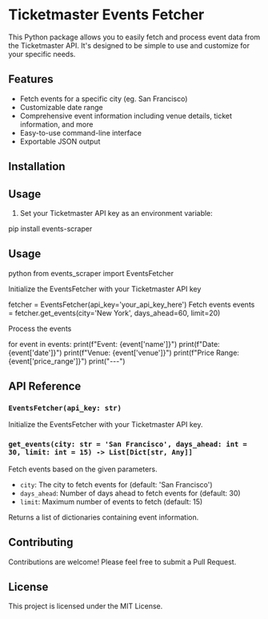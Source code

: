 # Ticketmaster Events Fetcher

This Python package allows you to easily fetch and process event data from the Ticketmaster API. It's designed to be simple to use and customize for your specific needs.

## Features

- Fetch events for a specific city (eg. San Francisco)
- Customizable date range
- Comprehensive event information including venue details, ticket information, and more
- Easy-to-use command-line interface
- Exportable JSON output

## Installation

## Usage

1. Set your Ticketmaster API key as an environment variable:

pip install events-scraper

## Usage

python
from events_scraper import EventsFetcher

Initialize the EventsFetcher with your Ticketmaster API key

fetcher = EventsFetcher(api_key='your_api_key_here')
Fetch events
events = fetcher.get_events(city='New York', days_ahead=60, limit=20)

Process the events

for event in events:
print(f"Event: {event['name']}")
print(f"Date: {event['date']}")
print(f"Venue: {event['venue']}")
print(f"Price Range: {event['price_range']}")
print("---")



## API Reference

### `EventsFetcher(api_key: str)`

Initialize the EventsFetcher with your Ticketmaster API key.

### `get_events(city: str = 'San Francisco', days_ahead: int = 30, limit: int = 15) -> List[Dict[str, Any]]`

Fetch events based on the given parameters.

- `city`: The city to fetch events for (default: 'San Francisco')
- `days_ahead`: Number of days ahead to fetch events for (default: 30)
- `limit`: Maximum number of events to fetch (default: 15)

Returns a list of dictionaries containing event information.

## Contributing

Contributions are welcome! Please feel free to submit a Pull Request.

## License

This project is licensed under the MIT License.


